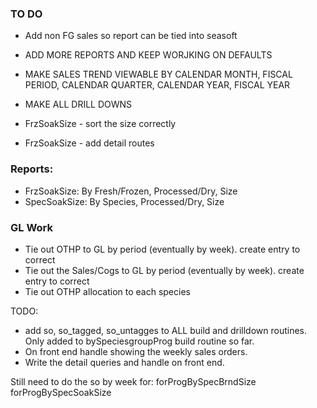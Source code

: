 ### TO DO

- Add non FG sales so report can be tied into seasoft
- ADD MORE REPORTS AND KEEP WORJKING ON DEFAULTS
- MAKE SALES TREND VIEWABLE BY CALENDAR MONTH, FISCAL PERIOD, CALENDAR QUARTER, CALENDAR YEAR, FISCAL YEAR
- MAKE ALL DRILL DOWNS

- FrzSoakSize - sort the size correctly
- FrzSoakSize - add detail routes

### Reports:

- FrzSoakSize: By Fresh/Frozen, Processed/Dry, Size
- SpecSoakSize: By Species, Processed/Dry, Size

### GL Work

- Tie out OTHP to GL by period (eventually by week). create entry to correct
- Tie out the Sales/Cogs to GL by period (eventually by week). create entry to correct
- Tie out OTHP allocation to each species

TODO:

- add so, so_tagged, so_untagges to ALL build and drilldown routines. Only added to bySpeciesgroupProg build routine so far.
- On front end handle showing the weekly sales orders.
- Write the detail queries and handle on front end.

Still need to do the so by week for:
forProgBySpecBrndSize
forProgBySpecSoakSize
